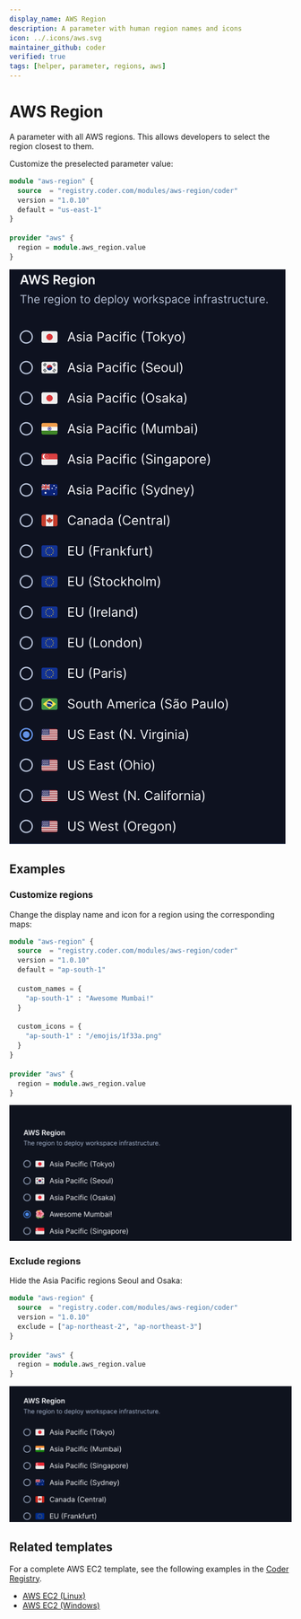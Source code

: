 ```yaml
---
display_name: AWS Region
description: A parameter with human region names and icons
icon: ../.icons/aws.svg
maintainer_github: coder
verified: true
tags: [helper, parameter, regions, aws]
---
```


# AWS Region

A parameter with all AWS regions. This allows developers to select
the region closest to them.

Customize the preselected parameter value:

```tf
module "aws-region" {
  source  = "registry.coder.com/modules/aws-region/coder"
  version = "1.0.10"
  default = "us-east-1"
}

provider "aws" {
  region = module.aws_region.value
}
```

![AWS Regions](../.images/aws-regions.png)

## Examples

### Customize regions

Change the display name and icon for a region using the corresponding maps:

```tf
module "aws-region" {
  source  = "registry.coder.com/modules/aws-region/coder"
  version = "1.0.10"
  default = "ap-south-1"

  custom_names = {
    "ap-south-1" : "Awesome Mumbai!"
  }

  custom_icons = {
    "ap-south-1" : "/emojis/1f33a.png"
  }
}

provider "aws" {
  region = module.aws_region.value
}
```

![AWS Custom](../.images/aws-custom.png)

### Exclude regions

Hide the Asia Pacific regions Seoul and Osaka:

```tf
module "aws-region" {
  source  = "registry.coder.com/modules/aws-region/coder"
  version = "1.0.10"
  exclude = ["ap-northeast-2", "ap-northeast-3"]
}

provider "aws" {
  region = module.aws_region.value
}
```

![AWS Exclude](../.images/aws-exclude.png)

## Related templates

For a complete AWS EC2 template, see the following examples in the [Coder Registry](https://registry.coder.com/).

- [AWS EC2 (Linux)](https://registry.coder.com/templates/aws-linux)
- [AWS EC2 (Windows)](https://registry.coder.com/templates/aws-windows)
